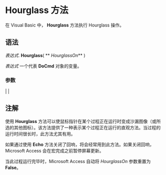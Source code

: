 
# Hourglass 方法

在 Visual Basic 中， **Hourglass** 方法执行 Hourglass 操作。


## 语法

 _表达式_. **Hourglass**( ** _HourglassOn_** )

 _表达式_ 一个代表 **DoCmd** 对象的变量。


### 参数


|
|

## 注解

使用  **Hourglass** 方法可以使鼠标指针在某个过程正在运行时变成沙漏图像（或所选的其他图标）。该方法提供了一种表示某个过程正在运行的直观方法。当过程的运行时间很长时，此方法尤其有用。

如果通过使用  **Echo** 方法关闭了回响，将会经常用到此方法。如果关闭回响，Microsoft Access 会在宏完成之前暂停屏幕更新。

当此过程运行完毕时，Microsoft Access 自动将  _HourglassOn_ 参数重置为 **False**。

